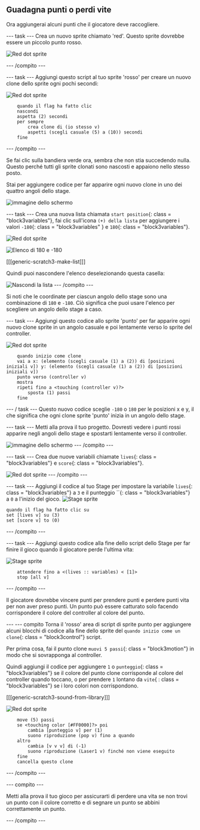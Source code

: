 ## Guadagna punti o perdi vite

Ora aggiungerai alcuni punti che il giocatore deve raccogliere.

\--- task \--- Crea un nuovo sprite chiamato 'red'. Questo sprite dovrebbe essere un piccolo punto rosso.

![Red dot sprite](images/dots-red.png)

\--- /compito \---

\--- task \--- Aggiungi questo script al tuo sprite 'rosso' per creare un nuovo clone dello sprite ogni pochi secondi:

![Red dot sprite](images/red-sprite.png)

```blocks3
    quando il flag ha fatto clic
    nascondi
    aspetta (2) secondi
    per sempre
        crea clone di (io stesso v)
        aspetti (scegli casuale (5) a (10)) secondi
    fine
```

\--- /compito \---

Se fai clic sulla bandiera verde ora, sembra che non stia succedendo nulla. Questo perché tutti gli sprite clonati sono nascosti e appaiono nello stesso posto.

Stai per aggiungere codice per far apparire ogni nuovo clone in uno dei quattro angoli dello stage.

![immagine dello schermo](images/dots-start.png)

\--- task \--- Crea una nuova lista chiamata `start position`{: class = "block3variables"}, fai clic sull'icona `(+) della lista` per aggiungere i valori `-180`{: class = "block3variables" } e `180`{: class = "block3variables"}.

![Red dot sprite](images/red-sprite.png)

![Elenco di 180 e -180](images/dots-list.png)

[[[generic-scratch3-make-list]]]

Quindi puoi nascondere l'elenco deselezionando questa casella:

![Nascondi la lista](images/hide-list.png) \--- /compito \---

Si noti che le coordinate per ciascun angolo dello stage sono una combinazione di `180` e `-180`. Ciò significa che puoi usare l'elenco per scegliere un angolo dello stage a caso.

\--- task \--- Aggiungi questo codice allo sprite 'punto' per far apparire ogni nuovo clone sprite in un angolo casuale e poi lentamente verso lo sprite del controller.

![Red dot sprite](images/red-sprite.png)

```blocks3
    quando inizio come clone
    vai a x: (elemento (scegli casuale (1) a (2)) di [posizioni iniziali v]) y: (elemento (scegli casuale (1) a (2)) di [posizioni iniziali v])
    punto verso (controller v)
    mostra
    ripeti fino a <touching (controller v)?>
        sposta (1) passi
    fine
```

\--- / task \--- Questo nuovo codice sceglie `-180` o `180` per le posizioni x e y, il che significa che ogni clone sprite 'punto' inizia in un angolo dello stage.

\--- task \--- Metti alla prova il tuo progetto. Dovresti vedere i punti rossi apparire negli angoli dello stage e spostarti lentamente verso il controller.

![immagine dello schermo](images/dots-red-test.png) \--- /compito \---

\--- task \--- Crea due nuove variabili chiamate `lives`{: class = "block3variables"} e `score`{: class = "block3variables"}.

![Red dot sprite](images/red-sprite.png) \--- /compito \---

\--- task \--- Aggiungi il codice al tuo Stage per impostare la variabile `lives`{: class = "block3variables"} a `3` e il punteggio ``{: class = "block3variables"} a `0` a l'inizio del gioco. ![Stage sprite](images/stage-sprite.png)

```blocks3
quando il flag ha fatto clic su
set [lives v] su (3)
set [score v] to (0)
```

\--- /compito \---

\--- task \--- Aggiungi questo codice alla fine dello script dello Stage per far finire il gioco quando il giocatore perde l'ultima vita:

![Stage sprite](images/stage-sprite.png)

```blocks3
    attendere fino a <(lives :: variables) < [1]>
    stop [all v]
```

\--- /compito \---

Il giocatore dovrebbe vincere punti per prendere punti e perdere punti vita per non aver preso punti. Un punto può essere catturato solo facendo corrispondere il colore del controller al colore del punto.

\--- \--- compito Torna il 'rosso' area di script di sprite punto per aggiungere alcuni blocchi di codice alla fine dello sprite del `quando inizio come un clone`{: class = "block3control"} script.

Per prima cosa, fai il punto clone `muovi 5 passi`{: class = "block3motion"} in modo che si sovrapponga al controller.

Quindi aggiungi il codice per aggiungere `1` o `punteggio`{: class = "block3variables"} se il colore del punto clone corrisponde al colore del controller quando toccano, o per prendere `1` lontano da `vite`{ : class = "block3variables"} se i loro colori non corrispondono.

[[[generic-scratch3-sound-from-library]]]

![Red dot sprite](images/red-sprite.png)

```blocks3
    move (5) passi
    se <touching color [#FF0000]?> poi
        cambia [punteggio v] per (1)
        suono riproduzione (pop v) fino a quando
    altro
        cambia [v v v] di (-1)
        suono riproduzione (Laser1 v) finché non viene eseguito
    fine
    cancella questo clone
```

\--- /compito \---

\--- compito \---

Metti alla prova il tuo gioco per assicurarti di perdere una vita se non trovi un punto con il colore corretto e di segnare un punto se abbini correttamente un punto.

\--- /compito \---
